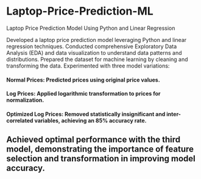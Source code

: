 # Laptop-Price-Prediction-ML
Laptop Price Prediction Model Using Python and Linear Regression

Developed a laptop price prediction model leveraging Python and linear regression techniques. Conducted comprehensive Exploratory Data Analysis (EDA) and data visualization to understand data patterns and distributions. Prepared the dataset for machine learning by cleaning and transforming the data. Experimented with three model variations:

#### Normal Prices: Predicted prices using original price values.

#### Log Prices: Applied logarithmic transformation to prices for normalization.

#### Optimized Log Prices: Removed statistically insignificant and inter-correlated variables, achieving an 85% accuracy rate.


## Achieved optimal performance with the third model, demonstrating the importance of feature selection and transformation in improving model accuracy.
